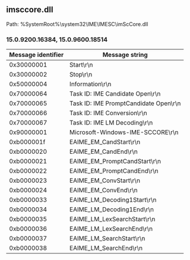 ## imsccore.dll

Path: %SystemRoot%\system32\IME\IMESC\imScCore.dll

### 15.0.9200.16384, 15.0.9600.18514

Message identifier | Message string
--- | ---
0x30000001 | Start\r\n
0x30000002 | Stop\r\n
0x50000004 | Information\r\n
0x70000064 | Task ID: IME Candidate Open\r\n
0x70000065 | Task ID: IME PromptCandidate Open\r\n
0x70000066 | Task ID: IME Conversion\r\n
0x70000067 | Task ID: IME LM Decoding\r\n
0x90000001 | Microsoft-Windows-IME-SCCORE\r\n
0xb000001f | EAIME_EM_CandStart\r\n
0xb0000020 | EAIME_EM_CandEnd\r\n
0xb0000021 | EAIME_EM_PromptCandStart\r\n
0xb0000022 | EAIME_EM_PromptCandEnd\r\n
0xb0000023 | EAIME_EM_ConvStart\r\n
0xb0000024 | EAIME_EM_ConvEnd\r\n
0xb0000033 | EAIME_LM_Decoding1Start\r\n
0xb0000034 | EAIME_LM_Decoding1End\r\n
0xb0000035 | EAIME_LM_LexSearchStart\r\n
0xb0000036 | EAIME_LM_LexSearchEnd\r\n
0xb0000037 | EAIME_LM_SearchStart\r\n
0xb0000038 | EAIME_LM_SearchEnd\r\n
